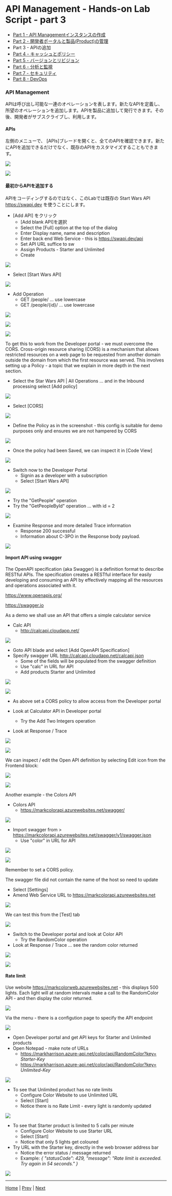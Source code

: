 # API Management - Hands-on Lab Script - part 3


- [Part 1 - API Managementインスタンスの作成](apimanagement-1.md)
- [Part 2 - 開発者ポータルと製品(Product)の管理](apimanagement-2.md)
- Part 3 - APIの追加
- [Part 4 - キャッシュとポリシー](apimanagement-4.md)
- [Part 5 - バージョンとリビジョン](apimanagement-5.md)
- [Part 6 - 分析と監視](apimanagement-6.md)
- [Part 7 - セキュリティ](apimanagement-7.md)
- [Part 8 - DevOps](apimanagement-8.md)

### API Management

APIは呼び出し可能な一連のオペレーションを表します。新たなAPIを定義し、所望のオペレーションを追加します。APIを製品に追加して発行できます。その後、開発者がサブスクライブし、利用します。

#### APIs

左側のメニューで、 \[APIs\]ブレードを開くと、全てのAPIを確認できます。新たにAPIを追加できるだけでなく、既存のAPIをカスタマイズすることもできます。

![](Images/APIMListAPIs.png)

![](Images/APIMAddAPIs.png)

#### 最初からAPIを追加する

APIをコーディングするのではなく、このLabでは既存の Start Wars API <https://swapi.dev> を使うことにします。

- \[Add API\] をクリック
  - \[Add blank API\]を選択
  - Select the [Full] option at the top of the dialog
  - Enter Display name, name and description
  - Enter back end Web Service - this is <https://swapi.dev/api>
  - Set API URL suffice to sw
  - Assign Products - Starter and Unlimited
  - Create

![](Images/APIMAddBlankAPI.png)

- Select [Start Wars API]

![](Images/APIMAddStarWars.png)

- Add Operation
  - GET /people/  ... use lowercase
  - GET /people/{id}/  ... use lowercase

![](Images/APIMAddSWGetPeople.png)

![](Images/APIMAddSWGetPeopleById.png)

![](Images/APIMAddSWOperations.png)

To get this to work from the Developer portal - we must overcome the CORS.  Cross-origin resource sharing (CORS) is a mechanism that allows restricted resources on a web page to be requested from another domain outside the domain from which the first resource was served.   This involves setting up a Policy - a topic that we explain in more depth in the next section.

- Select the Star Wars API | All Operations ... and in the Inbound processing select [Add policy]

![](Images/APIMSWCORS1.png)

- Select [CORS]

![](Images/APIMCORS2.png)

- Define the Policy as in the screenshot - this config is suitable for demo purposes only and ensures we are not hampered by CORS

![](Images/APIMCORS3.png)

- Once the policy had been Saved, we can inspect it in [Code View]

![](Images/APIMCORS4.png)

- Switch now to the Developer Portal
  - Signin as a developer with a subscription
  - Select [Start Wars API]

![](Images/APIMSWTryIt1.png)

- Try the "GetPeople" operation
- Try the "GetPeopleById" operation ... with id = 2

![](Images/APIMSWTryIt2.png)

- Examine Response and more detailed Trace information
  - Response 200 successful
  - Information about C-3PO in the Response body payload.

![](Images/APIMSWTryIt3.png)

#### Import API using swagger

The OpenAPI specification (aka Swagger) is a definition format to describe RESTful APIs. The specification creates a RESTful interface for easily developing and consuming an API by effectively mapping all the resources and operations associated with it.

<https://www.openapis.org/>

<https://swagger.io>

As a demo we shall use an API that offers a simple calculator service

- Calc API
  - <http://calcapi.cloudapp.net/>

![](Images/APIMCalcAPI.png)

- Goto API blade and select [Add OpenAPI Specification]
- Specify swagger URL <http://calcapi.cloudapp.net/calcapi.json>
  - Some of the fields will be populated from the swagger definition
  - Use "calc" in URL for API
  - Add products Starter and Unlimited

![](Images/APIMAddCalcAPI1.png)

![](Images/APIMAddCalcAPI2.png)

- As above set a CORS policy to allow access from the Developer portal

- Look at Calculator API in Developer portal
  - Try the Add Two Integers operation
- Look at Response / Trace

![](Images/APIMCalcTryIt1.png)

![](Images/APIMCalcTryIt2.png)

We can inspect / edit the Open API definition by selecting Edit icon from the Frontend block:

![](Images/APIMCalcSwagger.png)

![](Images/APIMCalcSwagger2.png)

Another example - the Colors API

- Colors API
  - <https://markcolorapi.azurewebsites.net/swagger/>

![](Images/APIMColorAPI.png)

- Import swagger from > <https://markcolorapi.azurewebsites.net/swagger/v1/swagger.json>
  - Use "color" in URL for API

![](Images/APIMAddColorAPI1.png)

![](Images/APIMAddColorAPI2.png)

Remember to set a CORS policy.

The swagger file did not contain the name of the host so need to update

- Select [Settings]
- Amend Web Service URL to <https://markcolorapi.azurewebsites.net>

![](Images/APIMAddColorAPI3.png)

We can test this from the [Test] tab

![](Images/APIMAddColorAPI.png)

- Switch to the Developer portal and look at Color API
  - Try the RandomColor operation
- Look at Response / Trace ... see the random color returned

![](Images/APIMColorTryIt1.png)

![](Images/APIMColorTryIt2.png)

#### Rate limit

Use website <https://markcolorweb.azurewebsites.net> - this displays 500 lights.  Each light will at random intervals make a call to the RandomColor API - and then display the color returned.

![](Images/APIMColorWeb.png)

Via the menu - there is a configution page to specify the API endpoint

![](Images/APIMColorWebConfig.png)

- Open Developer portal and get API keys for Starter and Unlimited products
- Open Notepad - make note of URLs
  - <https://markharrison.azure-api.net/color/api/RandomColor?key=> *Starter-Key*
  - <https://markharrison.azure-api.net/color/api/RandomColor?key=> *Unlimited-Key*

![](Images/APIMColorWebKeys.png)

- To see that Unlimited product has no rate limits
  - Configure Color Website to use Unlimited URL
  - Select [Start]
  - Notice there is no Rate Limit - every light is randomly updated

![](Images/APIMColorWebUnlimited.png)

- To see that Starter product is limited to 5 calls per minute
  - Configure Color Website to use Starter URL
  - Select [Start]
  - Notice that only 5 lights get coloured
- Try URL with the Starter key, directly in the web browser address bar
  - Notice the error status / message returned
  - Example: *{ "statusCode": 429, "message": "Rate limit is exceeded. Try again in 54 seconds." }*

![](Images/APIMColorWebStarter.png)

---
[Home](README.md) | [Prev](apimanagement-2.md) | [Next](apimanagement-4.md)
